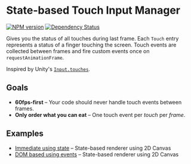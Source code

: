 # State-based Touch Input Manager

[![NPM version](http://img.shields.io/npm/v/touch-input.svg?style=flat)](https://www.npmjs.org/package/touch-input)
[![Dependency Status](http://img.shields.io/gemnasium/digitarald/touch-input.svg?style=flat)](https://gemnasium.com/digitarald/touch-input)

Gives you the status of all touches during last frame. Each `Touch` entry represents a status of a finger touching the screen. Touch events are collected between frames and fire custom events once on `requestAnimationFrame`.

Inspired by Unity's [`Input.touches`](http://docs.unity3d.com/ScriptReference/Input-touches.html).

## Goals

* **60fps-first** – Your code should never handle touch events between frames.
* **Only order what you can eat** – One touch event per *touch* per *frame*.

## Examples

* [Immediate using state](http://digitarald.github.io/touch-input/examples/immediate/) – State-based renderer using 2D Canvas
* [DOM based using events](http://digitarald.github.io/touch-input/examples/immidiate/) – State-based renderer using 2D Canvas

